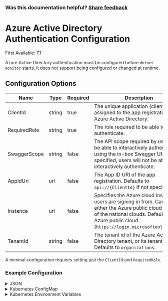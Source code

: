 
### Was this documentation helpful? [Share feedback](https://www.research.net/r/DGDQWXH?src=documentation%2Fconfiguration%2Fazure-ad-authentication-configuration)

# Azure Active Directory Authentication Configuration

First Available: 7.1

Azure Active Directory authentication must be configured before `dotnet monitor` starts, it does not support being configured or changed at runtime.

## Configuration Options

| Name | Type | Required | Description |
|---|---|---|---|
| ClientId | string | true | The unique application (client) id assigned to the app registration in Azure Active Directory. |
| RequiredRole | string | true | The role required to be able to authenticate. |
| SwaggerScope | string | false | The API scope required by users to be able to interactively authenticate using the in-box Swagger UI. If not specified, users will not be able to interactively authenticate. |
| AppIdUri | uri | false | The App ID URI of the app registration. Defaults to `api://{ClientId}` if not specified. |
| Instance | uri | false | Specifies the Azure cloud instance users are signing in from. Can be either the Azure public cloud or one of the national clouds. Defaults to the Azure public cloud (`https://login.microsoftonline.com`). |
| TenantId | string | false | The tenant id of the Azure Active Directory tenant, or its tenant domain. Defaults to `organizations`. |

A minimal configuration requires setting just the `ClientId` and `RequiredRole`.

### Example Configuration

<details>
  <summary>JSON</summary>

  ```json
  {
      "Authentication": {
          "AzureAd": {
            "ClientId": "5eaf6ccc-e8c1-47c6-a68c-a6453172c655",
            "RequiredRole": "Application.Access"
          }
      }
  }
  ```
</details>

<details>
  <summary>Kubernetes ConfigMap</summary>

  ```yaml
  Authentication__AzureAd__ClientId: "5eaf6ccc-e8c1-47c6-a68c-a6453172c655"
  Authentication__AzureAd__RequiredRole: "Application.Access"
  ```
</details>

<details>
  <summary>Kubernetes Environment Variables</summary>

  ```yaml
  - name: DotnetMonitor_Authentication__AzureAd__ClientId
    value: "5eaf6ccc-e8c1-47c6-a68c-a6453172c655"
  - name: DotnetMonitor_Authentication__AzureAd__RequiredRole
    value: "Application.Access"
  ```
</details>
